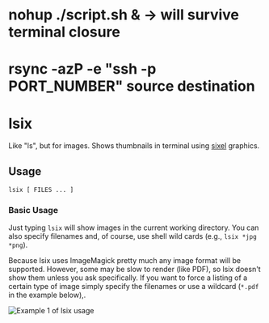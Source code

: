 # nohup ./script.sh &        ->  will survive terminal closure

# rsync -azP -e "ssh -p PORT_NUMBER" source destination



# lsix
Like "ls", but for images. Shows thumbnails in terminal using [sixel](https://en.wikipedia.org/wiki/Sixel)
graphics.




## Usage

    lsix [ FILES ... ]

### Basic Usage

Just typing `lsix` will show images in the current working directory.
You can also specify filenames and, of course, use shell wild cards
(e.g., `lsix *jpg *png`).

Because lsix uses ImageMagick pretty much any image format will be
supported. However, some may be slow to render (like PDF), so lsix
doesn't show them unless you ask specifically. If you want to force a
listing of a certain type of image simply specify the filenames or
use a wildcard (`*.pdf` in the example below),.

![Example 1 of lsix usage](/README.md.d/example1.png "Most basic usage")


